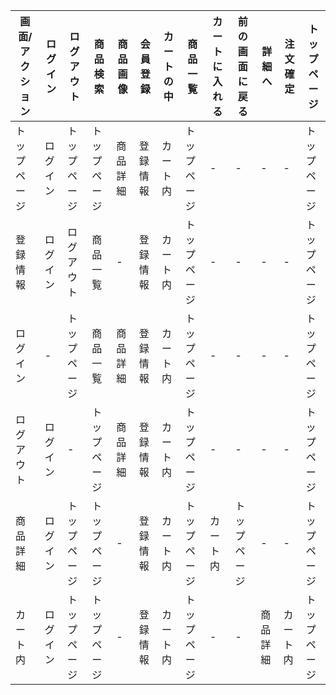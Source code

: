|画面/アクション|ログイン|ログアウト|商品検索|商品画像|会員登録|カートの中|商品一覧|カートに入れる|前の画面に戻る|詳細へ|注文確定|トップページ|
|--------------|--------|----------|-------|--------|--------|----------|--------|-------------|--------------|------|--------|-----------|
|トップページ|ログイン|トップページ|トップページ|商品詳細|登録情報|カート内|トップページ|-|-|-|-|トップページ|
|登録情報|ログイン|ログアウト|商品一覧|-|登録情報|カート内|トップページ|-|-|-|-|トップページ|
|ログイン|-|トップページ|商品一覧|商品詳細|登録情報|カート内|トップページ|-|-|-|-|トップページ|
|ログアウト|ログイン|-|トップページ|商品詳細|登録情報|カート内|トップページ|-|-|-|-|トップページ|
|商品詳細|ログイン|トップページ|トップページ|-|登録情報|カート内|トップページ|カート内|トップページ|-|-|トップページ|
|カート内|ログイン|トップページ|トップページ|-|登録情報|カート内|トップページ|-|-|商品詳細|カート内|トップページ|
